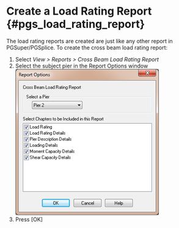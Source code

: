 Create a Load Rating Report {#pgs_load_rating_report}
======================================
The load rating reports are created are just like any other report in PGSuper/PGSplice. To create the cross beam load rating report:


1. Select *View > Reports > Cross Beam Load Rating Report*
2. Select the subject pier in the Report Options window ![](PGSRatingOptions.png)
3. Press [OK]




